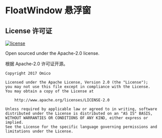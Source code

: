 # FloatWindow 悬浮窗

## License 许可证

[![license](https://img.shields.io/github/license/Omico/FloatWindow.svg?style=flat-square)](https://github.com/Omico/FloatWindow/blob/master/LICENSE)

Open sourced under the Apache-2.0 license.

根据 Apache-2.0 许可证开源。

```
Copyright 2017 Omico

Licensed under the Apache License, Version 2.0 (the "License");
you may not use this file except in compliance with the License.
You may obtain a copy of the License at

    http://www.apache.org/licenses/LICENSE-2.0

Unless required by applicable law or agreed to in writing, software
distributed under the License is distributed on an "AS IS" BASIS,
WITHOUT WARRANTIES OR CONDITIONS OF ANY KIND, either express or implied.
See the License for the specific language governing permissions and
limitations under the License.
```